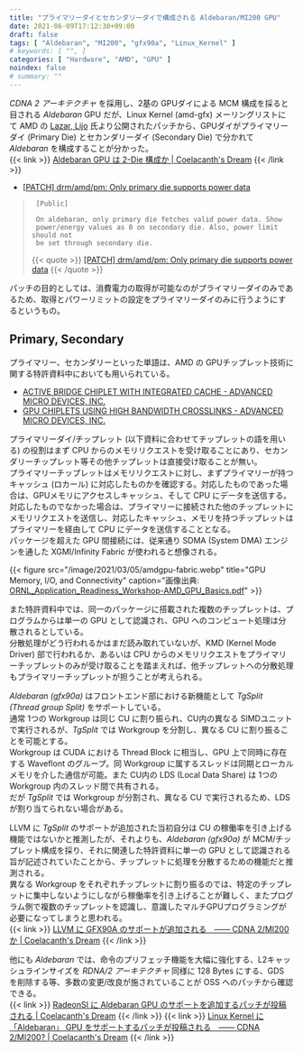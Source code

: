 ```yaml
---
title: "プライマリーダイとセカンダリーダイで構成される Aldebaran/MI200 GPU"
date: 2021-06-09T17:12:30+09:00
draft: false
tags: [ "Aldebaran", "MI200", "gfx90a", "Linux_Kernel" ]
# keywords: [ "", ]
categories: [ "Hardware", "AMD", "GPU" ]
noindex: false
# summary: ""
---
```


*CDNA 2 アーキテクチャ* を採用し、2基の GPUダイによる MCM 構成を採ると目される *Aldebaran* GPU だが、Linux Kernel (amd-gfx) メーリングリストにて AMD の [Lazar, Lijo](https://in.linkedin.com/in/lijo-lazar-4488073) 氏より公開されたパッチから、GPUダイがプライマリーダイ (Primary Die) とセカンダリーダイ (Secondary Die) で分かれて *Aldebaran* を構成することが分かった。  
{{< link >}} [Aldebaran GPU は 2-Die 構成か | Coelacanth's Dream](/posts/2021/03/05/amd-aldebaran-2die-mcm/) {{< /link >}}

 * [[PATCH] drm/amd/pm: Only primary die supports power data](https://lists.freedesktop.org/archives/amd-gfx/2021-June/065161.html)

 > 		[Public]
 > 		
 > 		On aldebaran, only primary die fetches valid power data. Show
 > 		power/energy values as 0 on secondary die. Also, power limit should not
 > 		be set through secondary die.
 >
 > {{< quote >}} [[PATCH] drm/amd/pm: Only primary die supports power data](https://lists.freedesktop.org/archives/amd-gfx/2021-June/065161.html) {{< /quote >}}

パッチの目的としては、消費電力の取得が可能なのがプライマリーダイのみであるため、取得とパワーリミットの設定をプライマリーダイのみに行うようにするというもの。  

## Primary, Secondary

プライマリー、セカンダリーといった単語は、AMD の GPUチップレット技術に関する特許資料中においても用いられている。  

 * [ACTIVE BRIDGE CHIPLET WITH INTEGRATED CACHE - ADVANCED MICRO DEVICES, INC.](https://www.freepatentsonline.com/y2021/0097013.html)
 * [GPU CHIPLETS USING HIGH BANDWIDTH CROSSLINKS - ADVANCED MICRO DEVICES, INC.](https://www.freepatentsonline.com/y2020/0409859.html)

プライマリーダイ/チップレット (以下資料に合わせてチップレットの語を用いる) の役割はまず CPU からのメモリリクエストを受け取ることにあり、セカンダリーチップレット等その他チップレットは直接受け取ることが無い。  
プライマリーチップレットはメモリリクエストに対し、まずプライマリーが持つキャッシュ (ロカール) に対応したものかを確認する。対応したものであった場合は、GPUメモリにアクセスしキャッシュ、そして CPU にデータを送信する。  
対応したものでなかった場合は、プライマリーに接続された他のチップレットにメモリリクエストを送信し、対応したキャッシュ、メモリを持つチップレットはプライマリーを経由して CPU にデータを送信することとなる。  
パッケージを超えた GPU 間接続には、従来通り SDMA (System DMA) エンジンを通した XGMI/Infinity Fabric が使われると想像される。  

{{< figure src="/image/2021/03/05/amdgpu-fabric.webp" title="GPU Memory, I/O, and Connectivity" caption="画像出典: [ORNL_Application_Readiness_Workshop-AMD_GPU_Basics.pdf](https://www.olcf.ornl.gov/wp-content/uploads/2019/10/ORNL_Application_Readiness_Workshop-AMD_GPU_Basics.pdf)" >}}

また特許資料中では、同一のパッケージに搭載された複数のチップレットは、プログラムからは単一の GPU として認識され、GPU へのコンピュート処理は分散されるとしている。  
分散処理がどう行われるかはまだ読み取れていないが、KMD (Kernel Mode Driver) 部で行われるか、あるいは CPU からのメモリリクエストをプライマリーチップレットのみが受け取ることを踏まえれば、他チップレットへの分散処理もプライマリーチップレットが担うことが考えられる。  

*Aldebaran (gfx90a)* はフロントエンド部における新機能として *TgSplit (Thread group Split)* をサポートしている。  
通常 1つの Workgroup は同じ CU に割り振られ、CU内の異なる SIMDユニットで実行されるが、*TgSplit* では Workgroup を分割し、異なる CU に割り振ることを可能とする。  
Workgroup は CUDA における Thread Block に相当し、GPU 上で同時に存在する Waveflont のグループ。同 Workgroup に属するスレッドは同期とローカルメモリを介した通信が可能。また CU内の LDS (Local Data Share) は 1つの Workgroup 内のスレッド間で共有される。  
だが *TgSplit* では Workgroup が分割され、異なる CU で実行されるため、LDS が割り当てられない場合がある。  

LLVM に *TgSplit* のサポートが追加された当初自分は CU の稼働率を引き上げる機能ではないかと推測したが、それよりも、*Aldebaran (gfx90a)* が MCM/チップレット構成を採り、それに関連した特許資料に単一の GPU として認識される旨が記述されていたことから、チップレットに処理を分散するための機能だと推測される。  
異なる Workgroup をそれぞれチップレットに割り振るのでは、特定のチップレットに集中しないようにしながら稼働率を引き上げることが難しく、またプログラム側で複数のチップレットを認識し、意識したマルチGPUプログラミングが必要になってしまうと思われる。  
{{< link >}} [LLVM に GFX90A のサポートが追加される　―― CDNA 2/MI200 か | Coelacanth's Dream](/posts/2021/02/19/llvm-gfx90a/#tgsplit) {{< /link >}}

他にも *Aldebaran* では、命令のプリフェッチ機能を大幅に強化する、L2キャッシュラインサイズを *RDNA/2 アーキテクチャ* 同様に 128 Bytes にする、GDS を削除する等、多数の変更/改良が施されていることが OSS へのパッチから確認できる。  
{{< link >}} [RadeonSI に Aldebaran GPU のサポートを追加するパッチが投稿される | Coelacanth's Dream](/posts/2021/03/04/aldebaran-umd/) {{< /link >}}
{{< link >}} [Linux Kernel に 「Aldebaran」 GPU をサポートするパッチが投稿される　―― CDNA 2/MI200? | Coelacanth's Dream](/posts/2021/02/25/amd-aldebaran-gpu/#removed-gds) {{< /link >}}
